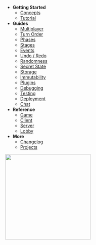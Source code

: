 - **Getting Started**
  - [Concepts](/)
  - [Tutorial](tutorial.md)
- **Guides**
  - [Multiplayer](multiplayer.md)
  - [Turn Order](turn-order.md)
  - [Phases](phases.md)
  - [Stages](stages.md)
  - [Events](events.md)
  - [Undo / Redo](undo.md)
  - [Randomness](random.md)
  - [Secret State](secret-state.md)
  - [Storage](storage.md)
  - [Immutability](immutability.md)
  - [Plugins](plugins.md)
  - [Debugging](debugging.md)
  - [Testing](testing.md)
  - [Deployment](deployment.md)
  - [Chat](chat.md)
- **Reference**
  - [Game](api/Game.md)
  - [Client](api/Client.md)
  - [Server](api/Server.md)
  - [Lobby](api/Lobby.md)
- **More**
  - [Changelog](/CHANGELOG.md)
  - [Projects](/notable_projects.md)

<p>
  <a href="https://opencollective.com/boardgameio/donate" target="_blank">
    <img src="https://opencollective.com/boardgameio/donate/button@2x.png?color=blue" width="270" />
  </a>
</p>